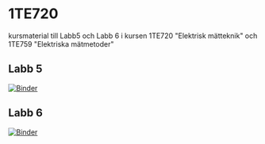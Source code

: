 # 1TE720
kursmaterial till Labb5 och Labb 6 i kursen 1TE720 "Elektrisk mätteknik" och 1TE759 "Elektriska mätmetoder"

## Labb 5
[![Binder](https://mybinder.org/badge_logo.svg)](https://mybinder.org/v2/gh/uwezi/1TE720_environment/main?urlpath=git-pull%3Frepo%3Dhttps%253A%252F%252Fgithub.com%252Fuwezi%252F1TE720_content%26urlpath%3Dlab%252Ftree%252F1TE720_content%252FLabb5_index.ipynb%26branch%3Dmain)


## Labb 6
[![Binder](https://mybinder.org/badge_logo.svg)](https://mybinder.org/v2/gh/uwezi/1TE720_environment/main?urlpath=git-pull%3Frepo%3Dhttps%253A%252F%252Fgithub.com%252Fuwezi%252F1TE720_content%26urlpath%3Dlab%252Ftree%252F1TE720_content%252FLabb6_mall_ext.ipynb%26branch%3Dmain)
